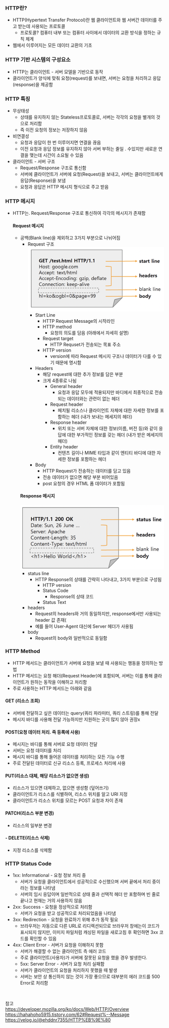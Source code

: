 ### HTTP란?
- HTTP(Hypertext Transfer Protocol)란 웹 클라이언트와 웹 서버간 데이터를 주고 받는데 사용되는 프로토콜
  - 프로토콜? 컴퓨터 내부 또는 컴퓨터 사이에서 데이터의 교환 방식을 정하는 규칙 체계
- 웹에서 이루어지는 모든 데이터 교환의 기초
### HTTP 기반 시스템의 구성요소
  - HTTP는 클라이언트 - 서버 모델을 기반으로 동작
  - 클라이언트가 양식에 맞춰 요청(request)를 보내면, 서버는 요청을 처리하고 응답(response)을 제공함
### HTTP 특징
  - 무상태성
    - 상태를 유지하지 않는 Stateless프로토콜로, 서버는 각각의 요청을 별개의 것으로 처리함
    - 즉 이전 요청의 정보는 저장하지 않음
  - 비연결성
      - 요청과 응답이 한 번 이루어지면 연결을 끊음
      - 이전 요청과 응답 정보를 유지하지 않아 서버 부하는 줄일 . 수있지만 새로운 연결을 맺는데 시간이 소요될 수 있음
  - 클라이언트 - 서버 구조
      - Request/Response 구조로 통신함
      - 서버에 클라이언트가 서버에 요청(Request)을 보내고, 서버는 클라이언트에게 응답(Response)을 보냄
      - 요청과 응답은 HTTP 메시지 형식으로 주고 받음
  ### HTTP 메시지
  - HTTP는. Request/Response 구조로 통신하여 각각의 메시지가 존재함
    #### Request 메시지
    - 공백(Blank line)을 제외하고 3가지 부분으로 나뉘어짐
      - Request 구조  
        ![image.png](../img/img5.png)
          - Start Line
              - HTTP Request Message의 시작라인
              - HTTP method
                  - 요청의 의도를 담음 (아래에서 자세히 설명)
              - Request target
                  - HTTP Requset가 전송되는 목표 주소
              - HTTP version
                  - version에 따라 Request 메시지 구조나 데이터가 다를 수 있기 때문에 명시함
          - Headers
              - 해당 request에 대한 추가 정보를 담은 부분
              - 크게 4종류로 나뉨
                  - General header
                      - 요청과 응답 모두에 적용되지만 바디에서 최종적으로 전송되는 데이터와는 관련이 없는 헤더
                  - Request header
                      - 페치될 리소스나 클라이언트 자체에 대한 자세한 정보를 포함하는 헤더 (내가 보내는 메세지의 헤더)
                  - Response header
                      - 위치 또는 서버 자체에 대한 정보(이름, 버전 등)와 같이 응답에 대한 부가적인 정보를 갖는 헤더 (내가 받은 메세지의 헤더)
                  - Entity header
                      - 컨텐츠 길이나 MIME 타입과 같이 엔티티 바디에 대한 자세한 정보를 포함하는 헤더
          - Body
              - HTTP Request가 전송하는 데이터를 담고 있음
              - 전송 데이터가 없으면 해당 부분 비어있음
              - post 요청의 경우 HTML 폼 데이터가 포함됨
      #### Response 메시지
      ![image.png](../img/img6.png)
        - status line
            - HTTP Response의 상태를 간략히 나타내고, 3가지 부분으로 구성됨
                - HTTP version
                - Status Code
                    - Response의 상태 코드
                - Status Text
        - headers
            - Request의 headers와 거의 동일하지만, response에서만 사용되는 header 값 존재(
            - 예를 들어 User-Agent 대신에 Server 헤더가 사용됨
        - body
            - Request의 body와 일반적으로 동일함
### HTTP Method
  - HTTP 메서드는 클라이언트가 서버에 요청을 보낼 때 사용되는 행동을 정의하는 방법
  - HTTP 메서드는 요청 해더(Request Header)에 포함되며, 서버는 이를 통해 클라이언트가 원하는 동작을 이해하고 처리함
  - 주로 사용하는 HTTP 메서드는 아래와 같음
#### GET (리소스 조회)
  - 서버에 전달하고 싶은 데이터는 query(쿼리 파라미터, 쿼리 스트링)를 통해 전달
  - 메시지 바디를 사용해 전달 가능하지만 지원하는 곳이 많지 않아 권장x  
#### POST(요청 데이터 처리. 즉 등록에 사용)
  - 메시지는 바디를 통해 서버로 요청 데이터 전달
  - 서버는 요청 데이터를 처리
  - 메시지 바디를 통해 들어온 데이터를 처리하는 모든 기능 수행
  - 주로 전달된 데이터로 신규 리소스 등록, 프로세스 처리에 사용
 #### PUT(리소스 대체, 해당 리소스가 없으면 생성)
  - 리소스가 있으면 대체하고, 없으면 생성함 (덮어쓰기)
  - 클라이언트가 리소스를 식별하여, 리소스 위치를 알고 URI 지정
  - 클라이언트가 리소스 위치를 모르는 POST 요청과 차이 존재
 #### PATCH(리소스 부분 변경)
  - 리소스의 일부분 변경
 #### - DELETE(리소스 삭제)
  - 지정 리소스를 삭제함
### HTTP Status Code
  - 1xx: Informational - 요청 정보 처리 중
    - 서버가 요청을 클라이언트에서 성공적으로 수신했으며 서버 끝에서 처리 중이라는 정보를 나타냄
    - 서버의 임시 응답이며 일반적으로 상태 줄과 선택적 헤더 만 포함하며 빈 줄로 끝나고 현재는 거의 사용하지 않음
  - 2xx: Success - 요청을 정상적으로 처리함
    - 서버가 요청을 받고 성공적으로 처리되었음을 나타냄
  - 3xx: Redirection - 요청을 완료하기 위해 추가 동작 필요
    - 브라우저는 자동으로 다른 URL로 리디렉션되므로 브라우저 창에는이 코드가 표시되지 않지만, 이미지 파일처럼 캐싱된 파일을 새로고침 후 확인하면 3xx 코드를 확인할 수 있음
  - 4xx: Client Error - 서버가 요청을 이해하지 못함
    - 서버가 해결할 수 없는 클라이언트 측 에러 코드
    - 주로 클라이언트(사용자)가 서버에 잘못된 요청을 했을 경우 발생한다.
    - 5xx: Server Error - 서버가 요청 처리 실패함
    - 서버가 클라이언트의 요청을 처리하지 못했을 때 발생
    - 서버는 보안 상 통신하지 않는 것이 가장 좋으므로 대부분의 에러 코드를 500 Error로 처리함


  
<br>

  참고  
  https://developer.mozilla.org/ko/docs/Web/HTTP/Overview
  https://hahahoho5915.tistory.com/62#Request%--Message
  https://velog.io/@ehddnr7355/HTTP%EB%9E%80